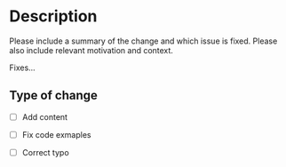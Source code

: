 # Description

Please include a summary of the change and which issue is fixed. Please also include relevant motivation and context.

Fixes...

## Type of change

- [ ] Add content
- [ ] Fix code exmaples
- [ ] Correct typo

